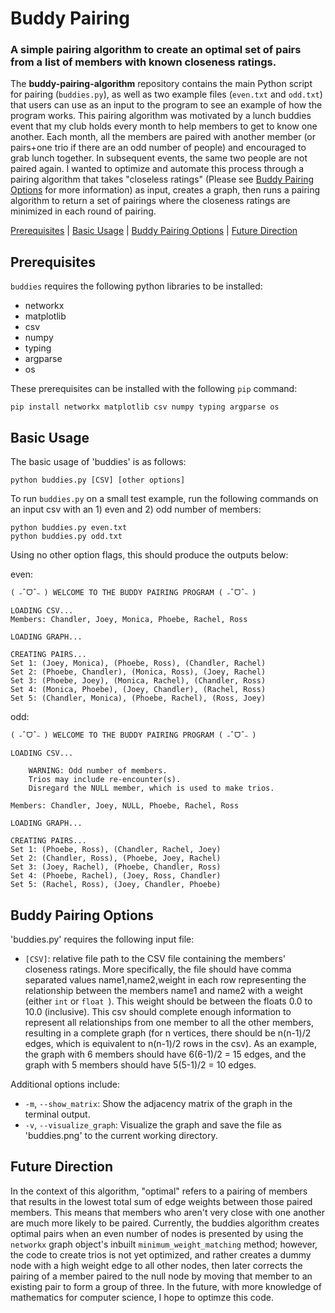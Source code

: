 # Buddy Pairing
### A simple pairing algorithm to create an optimal set of pairs from a list of members with known closeness ratings.
The **buddy-pairing-algorithm** repository contains the main Python script for pairing (`buddies.py`), as well as two example files (`even.txt` and `odd.txt`) that users can use as an input to the program to see an example of how the program works. This pairing algorithm was motivated by a lunch buddies event that my club holds every month to help members to get to know one another. Each month, all the members are paired with another member (or pairs+one trio if there are an odd number of people) and encouraged to grab lunch together. In subsequent events, the same two people are not paired again. I wanted to optimize and automate this process through a pairing algorithm that takes "closeless ratings" (Please see  [Buddy Pairing Options](#Options) for more information) as input, creates a graph, then runs a pairing algorithm to return a set of pairings where the closeness ratings are minimized in each round of pairing.

[Prerequisites](#Prerequisites) | [Basic Usage](#Usage) | [Buddy Pairing Options](#Options) | [Future Direction](#Direction)

## Prerequisites<a name="Prerequisites"></a>
`buddies` requires the following python libraries to be installed:
* networkx
* matplotlib
* csv
* numpy
* typing
* argparse
* os

These prerequisites can be installed with the following `pip` command:
```
pip install networkx matplotlib csv numpy typing argparse os
```

## Basic Usage<a name="Usage"></a>
The basic usage of 'buddies' is as follows:
```
python buddies.py [CSV] [other options]
```

To run `buddies.py` on a small test example, run the following commands on an input csv with an 1) even and 2) odd number of members:
```
python buddies.py even.txt
python buddies.py odd.txt
```

Using no other option flags, this should produce the outputs below:

even:
```
( ˶ˆᗜˆ˵ ) WELCOME TO THE BUDDY PAIRING PROGRAM ( ˶ˆᗜˆ˵ )

LOADING CSV...
Members: Chandler, Joey, Monica, Phoebe, Rachel, Ross

LOADING GRAPH...

CREATING PAIRS...
Set 1: (Joey, Monica), (Phoebe, Ross), (Chandler, Rachel)
Set 2: (Phoebe, Chandler), (Monica, Ross), (Joey, Rachel)
Set 3: (Phoebe, Joey), (Monica, Rachel), (Chandler, Ross)
Set 4: (Monica, Phoebe), (Joey, Chandler), (Rachel, Ross)
Set 5: (Chandler, Monica), (Phoebe, Rachel), (Ross, Joey)
```

odd:
```
( ˶ˆᗜˆ˵ ) WELCOME TO THE BUDDY PAIRING PROGRAM ( ˶ˆᗜˆ˵ )

LOADING CSV...

	WARNING: Odd number of members.
	Trios may include re-encounter(s).
	Disregard the NULL member, which is used to make trios.

Members: Chandler, Joey, NULL, Phoebe, Rachel, Ross

LOADING GRAPH...

CREATING PAIRS...
Set 1: (Phoebe, Ross), (Chandler, Rachel, Joey)
Set 2: (Chandler, Ross), (Phoebe, Joey, Rachel)
Set 3: (Joey, Rachel), (Phoebe, Chandler, Ross)
Set 4: (Phoebe, Rachel), (Joey, Ross, Chandler)
Set 5: (Rachel, Ross), (Joey, Chandler, Phoebe)
```

## Buddy Pairing Options<a name="Options"></a>
'buddies.py' requires the following input file:
* `[CSV]`: relative file path to the CSV file containing the members' closeness ratings. More specifically, the file should have comma separated values name1,name2,weight in each row representing the relationship between the members name1 and name2 with a weight (either `int` or `float `). This weight should be between the floats 0.0 to 10.0 (inclusive). This csv should complete enough information to represent all relationships from one member to all the other members, resulting in a complete graph (for n vertices, there should be n(n-1)/2 edges, which is equivalent to n(n-1)/2 rows in the csv). As an example, the graph with 6 members should have 6(6-1)/2 = 15 edges, and the graph with 5 members should have 5(5-1)/2 = 10 edges.

Additional options include:
* `-m`, `--show_matrix`: Show the adjacency matrix of the graph in the terminal output.
* `-v`, `--visualize_graph`: Visualize the graph and save the file as 'buddies.png' to the current working directory.

## Future Direction<a name="Dierction"></a>
In the context of this algorithm, "optimal" refers to a pairing of members that results in the lowest total sum of edge weights between those paired members. This means that members who aren't very close with one another are much more likely to be paired. Currently, the buddies algorithm creates optimal pairs when an even number of nodes is presented by using the `networkx` graph object's inbuilt `minimum_weight_matching` method; however, the code to create trios is not yet optimized, and rather creates a dummy node with a high weight edge to all other nodes, then later corrects the pairing of a member paired to the null node by moving that member to an existing pair to form a group of three. In the future, with more knowledge of mathematics for computer science, I hope to optimze this code.
